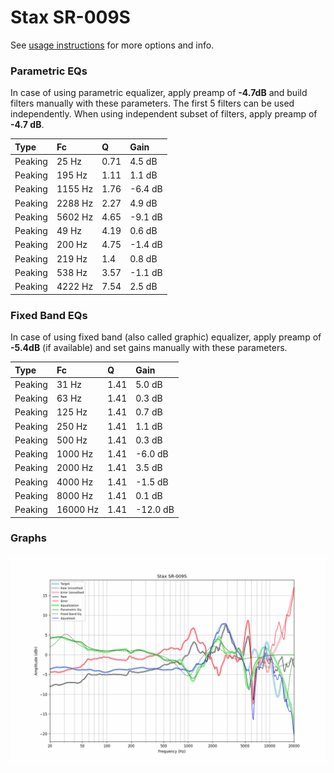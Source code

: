 # Stax SR-009S
See [usage instructions](https://github.com/jaakkopasanen/AutoEq#usage) for more options and info.

### Parametric EQs
In case of using parametric equalizer, apply preamp of **-4.7dB** and build filters manually
with these parameters. The first 5 filters can be used independently.
When using independent subset of filters, apply preamp of **-4.7 dB**.

| Type    | Fc      |    Q | Gain    |
|:--------|:--------|:-----|:--------|
| Peaking | 25 Hz   | 0.71 | 4.5 dB  |
| Peaking | 195 Hz  | 1.11 | 1.1 dB  |
| Peaking | 1155 Hz | 1.76 | -6.4 dB |
| Peaking | 2288 Hz | 2.27 | 4.9 dB  |
| Peaking | 5602 Hz | 4.65 | -9.1 dB |
| Peaking | 49 Hz   | 4.19 | 0.6 dB  |
| Peaking | 200 Hz  | 4.75 | -1.4 dB |
| Peaking | 219 Hz  | 1.4  | 0.8 dB  |
| Peaking | 538 Hz  | 3.57 | -1.1 dB |
| Peaking | 4222 Hz | 7.54 | 2.5 dB  |

### Fixed Band EQs
In case of using fixed band (also called graphic) equalizer, apply preamp of **-5.4dB**
(if available) and set gains manually with these parameters.

| Type    | Fc       |    Q | Gain     |
|:--------|:---------|:-----|:---------|
| Peaking | 31 Hz    | 1.41 | 5.0 dB   |
| Peaking | 63 Hz    | 1.41 | 0.3 dB   |
| Peaking | 125 Hz   | 1.41 | 0.7 dB   |
| Peaking | 250 Hz   | 1.41 | 1.1 dB   |
| Peaking | 500 Hz   | 1.41 | 0.3 dB   |
| Peaking | 1000 Hz  | 1.41 | -6.0 dB  |
| Peaking | 2000 Hz  | 1.41 | 3.5 dB   |
| Peaking | 4000 Hz  | 1.41 | -1.5 dB  |
| Peaking | 8000 Hz  | 1.41 | 0.1 dB   |
| Peaking | 16000 Hz | 1.41 | -12.0 dB |

### Graphs
![](./Stax%20SR-009S.png)